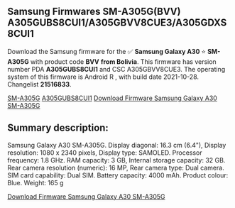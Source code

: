 <h2>Samsung Firmwares SM-A305G(BVV) A305GUBS8CUI1/A305GBVV8CUE3/A305GDXS8CUI1</h2>
Download the Samsung firmware for the ✅ <strong>Samsung Galaxy A30 </strong> ⭐ <strong>SM-A305G</strong> with product code <strong>BVV</strong> <strong> from Bolivia</strong>. This firmware has version number PDA <strong>A305GUBS8CUI1</strong> and CSC A305GBVV8CUE3. The operating system of this firmware is Android R , with build date 2021-10-28. Changelist <strong>21516833</strong>.


[SM-A305G](https://samfirm.shop/samsung/model/SM-A305G)
[A305GUBS8CUI1](https://samfirm.shop/samsung/pda/A305GUBS8CUI1)
[Download Firmware Samsung Galaxy A30 SM-A305G](https://samfirm.shop/samsung/firmware/469021)
<h2>Summary description:</h2>
<p>Samsung Galaxy A30 SM-A305G. Display diagonal: 16.3 cm (6.4"), Display resolution: 1080 x 2340 pixels, Display type: SAMOLED. Processor frequency: 1.8 GHz. RAM capacity: 3 GB, Internal storage capacity: 32 GB. Rear camera resolution (numeric): 16 MP, Rear camera type: Dual camera. SIM card capability: Dual SIM. Battery capacity: 4000 mAh. Product colour: Blue. Weight: 165 g</p>


[Download Firmware Samsung Galaxy A30 SM-A305G](https://samfirm.shop/samsung/firmware/469021)
